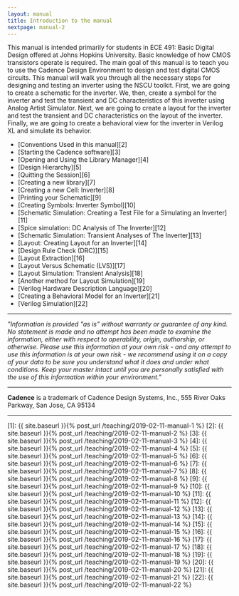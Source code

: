 ```yaml
---
layout: manual
title: Introduction to the manual
nextpage: manual-2
---
```


This manual is intended primarily for students in ECE 491: Basic Digital Design offered at Johns Hopkins University. Basic knowledge of how CMOS transistors operate is required. The main goal of this manual is to teach you to use the Cadence Design Environment to design and test digital CMOS circuits. This manual will walk you through all the necessary steps for designing and testing an inverter using the NSCU toolkit. First, we are going to create a schematic for the inverter. We, then, create a symbol for the inverter and test the transient and DC characteristics of this inverter using Analog Artist Simulator. Next, we are going to create a layout for the inverter and test the transient and DC characteristics on the layout of the inverter. Finally, we are going to create a behavioral view for the inverter in Verilog XL and simulate its behavior.

-   [Conventions Used in this manual][2]
-   [Starting the Cadence software][3]
-   [Opening and Using the Library Manager][4]
-   [Design Hierarchy][5]
-   [Quitting the Session][6]
-   [Creating a new library][7]
-   [Creating a new Cell: Inverter][8]
-   [Printing your Schematic][9]
-   [Creating Symbols: Inverter Symbol][10]
-   [Schematic Simulation: Creating a Test File for a Simulating an Inverter][11]
-   [Spice simulation: DC Analysis of The Inverter][12]
-   [Schematic Simulation: Transient Analyses of The Inverter][13]
-   [Layout: Creating Layout for an Inverter][14]
-   [Design Rule Check (DRC)][15]
-   [Layout Extraction][16]
-   [Layout Versus Schematic (LVS)][17]
-   [Layout Simulation: Transient Analysis][18]
-   [Another method for Layout Simulation][19]
-   [Verilog Hardware Description Language][20]
-   [Creating a Behavioral Model for an Inverter][21]
-   [Verilog Simulation][22]

------------------------------------------------------------------------

*"Information is provided "as is" without warranty or guarantee of any kind. No statement is made and no attempt has been made to examine the information, either with respect to operability, origin, authorship, or otherwise. Please use this information at your own risk - and any attempt to use this information is at your own risk - we recommend using it on a copy of your data to be sure you understand what it does and under what conditions. Keep your master intact until you are personally satisfied with the use of this information within your environment."*

------------------------------------------------------------------------

**Cadence** is a trademark of Cadence Design Systems, Inc., 555 River Oaks Parkway, San Jose, CA 95134

------------------------------------------------------------------------
<!--
***[For web related questions contact: Viktor
[Gruev]]{style="font-size:10.0pt"}***\
***[<vgruev@ece.jhu.edu>]{style="font-size:10.0pt"}***\
***[Modified: September 20, 2000 by]{style="font-size:7.5pt"}***\
[***[Bharath]{style="font-size:10.0pt"}***]***[ Reddy,
<vbharath@jhu.edu>]{style="font-size:10.0pt"}***\
***[Modified September 17, 2001 by]{style="font-size:7.5pt"}***\
***[Ralf Philipp, <rphilipp@jhu.edu>]{style="font-size:10.0pt"}***

***[Modified September 13, 2005 by]{style="font-size:7.5pt"}***\
***[Francesco [Tenore] and Mike
Chi]{style="font-size:10.0pt"}***

***[Updated March 7, 2006 by]{style="font-size:7.5pt"}***\
***[Mike Chi]{style="font-size:10.0pt"}***

***[Modified September 12, 2007 by]{style="font-size:10.0pt"}*\
*[Andre Harrison, <aharri68@jhu.edu>]{style="font-size:10.0pt"}***

***[Modified March 17, 2008 by]{style="font-size:10.0pt"}*\
**[***[Ndubuisi]{style="font-size:10.0pt"}***]***[
[Ekekwe], <nekekwe1@jhu.edu>]{style="font-size:10.0pt"}***

***[Modified September 19, 2008 by]{style="font-size:10.0pt"}*\
*[Garrick Orchard,
<garrickorchard@jhu.edu>]{style="font-size:10.0pt"}***

***[Modified September 19, 2014 by]{style="font-size:10.0pt"}*\
*[Jack Zhang,
[jzhang41\@jhu.edu](mailto:garrickorchard@jhu.edu)]{style="font-size:10.0pt"}***
-->
[1]: {{ site.baseurl }}{% post_url /teaching/2019-02-11-manual-1 %}
[2]: {{ site.baseurl }}{% post_url /teaching/2019-02-11-manual-2 %}
[3]: {{ site.baseurl }}{% post_url /teaching/2019-02-11-manual-3 %}
[4]: {{ site.baseurl }}{% post_url /teaching/2019-02-11-manual-4 %}
[5]: {{ site.baseurl }}{% post_url /teaching/2019-02-11-manual-5 %}
[6]: {{ site.baseurl }}{% post_url /teaching/2019-02-11-manual-6 %}
[7]: {{ site.baseurl }}{% post_url /teaching/2019-02-11-manual-7 %}
[8]: {{ site.baseurl }}{% post_url /teaching/2019-02-11-manual-8 %}
[9]: {{ site.baseurl }}{% post_url /teaching/2019-02-11-manual-9 %}
[10]: {{ site.baseurl }}{% post_url /teaching/2019-02-11-manual-10 %}
[11]: {{ site.baseurl }}{% post_url /teaching/2019-02-11-manual-11 %}
[12]: {{ site.baseurl }}{% post_url /teaching/2019-02-11-manual-12 %}
[13]: {{ site.baseurl }}{% post_url /teaching/2019-02-11-manual-13 %}
[14]: {{ site.baseurl }}{% post_url /teaching/2019-02-11-manual-14 %}
[15]: {{ site.baseurl }}{% post_url /teaching/2019-02-11-manual-15 %}
[16]: {{ site.baseurl }}{% post_url /teaching/2019-02-11-manual-16 %}
[17]: {{ site.baseurl }}{% post_url /teaching/2019-02-11-manual-17 %}
[18]: {{ site.baseurl }}{% post_url /teaching/2019-02-11-manual-18 %}
[19]: {{ site.baseurl }}{% post_url /teaching/2019-02-11-manual-19 %}
[20]: {{ site.baseurl }}{% post_url /teaching/2019-02-11-manual-20 %}
[21]: {{ site.baseurl }}{% post_url /teaching/2019-02-11-manual-21 %}
[22]: {{ site.baseurl }}{% post_url /teaching/2019-02-11-manual-22 %}

